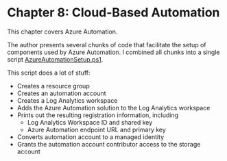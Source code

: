# Chapter 8: Cloud-Based Automation
This chapter covers Azure Automation.

The author presents several chunks of code that facilitate the setup of components used by Azure Automation. I combined all chunks into a single script [AzureAutomationSetup.ps1](AzureAutomationSetup.ps1). 

This script does a lot of stuff:  
- Creates a resource group
- Creates an automation account
- Creates a Log Analytics workspace
- Adds the Azure Automation solution to the Log Analytics workspace
- Prints out the resulting registration information, including
  - Log Analytics Workspace ID and shared key
  - Azure Automation endpoint URL and primary key
- Converts automation account to a managed identity
- Grants the automation account contributor access to the storage account
